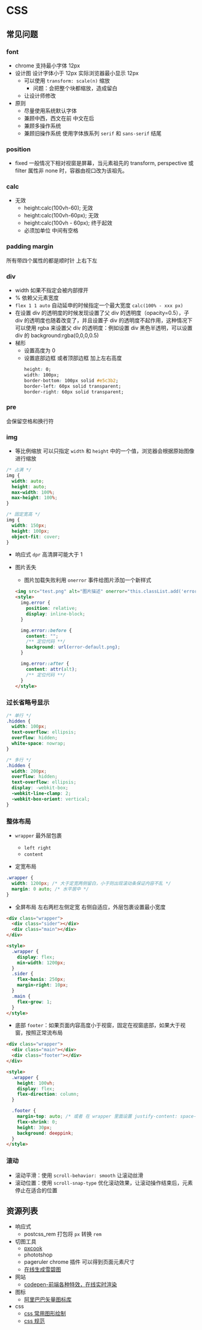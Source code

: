 # CSS

## 常见问题

### font

- chrome 支持最小字体 12px
- 设计图 设计字体小于 12px 实际浏览器最小显示 12px
  - 可以使用 `transform: scale(n)` 缩放
    - 问题：会把整个块都缩放，造成留白
  - 让设计师修改
- 原则
  - 尽量使用系统默认字体
  - 兼顾中西，西文在前 中文在后
  - 兼顾多操作系统
  - 兼顾旧操作系统 使用字体族系列 `serif` 和 `sans-serif` 结尾

### position

- fixed 一般情况下相对视窗是屏幕，当元素祖先的 transform, perspective 或 filter 属性非 none 时，容器由视口改为该祖先。

### calc

- 无效
  - height:calc(100vh-60); 无效
  - height:calc(100vh-60px); 无效
  - height:calc(100vh - 60px); 终于起效
  - 必须加单位 中间有空格

### padding margin

所有带四个属性的都是顺时针 上右下左

### div

- width 如果不指定会被内部撑开
- % 依赖父元素宽度
- `flex 1 1 auto` 自动延申的时候指定一个最大宽度 `calc(100% - xxx px)`
- 在设置 div 的透明度的时候发现设置了父 div 的透明度（opacity=0.5），子 div 的透明度也随着改变了，并且设置子 div 的透明度不起作用，这种情况下可以使用 rgba 来设置父 div 的透明度：例如设置 div 黑色半透明，可以设置 div 的 background:rgba(0,0,0,0.5)
- 梯形
  - 设置高度为 0
  - 设置底部边框 或者顶部边框 加上左右高度
    ```css
    height: 0;
    width: 100px;
    border-bottom: 100px solid #e5c3b2;
    border-left: 60px solid transparent;
    border-right: 60px solid transparent;
    ```

### pre

会保留空格和换行符

### img

- 等比例缩放 可以只指定 `width` 和 `height` 中的一个值，浏览器会根据原始图像进行缩放

```css
/* 占满 */
img {
  width: auto;
  height: auto;
  max-width: 100%;
  max-height: 100%;
}

/* 固定宽高 */
img {
  width: 150px;
  height: 100px;
  object-fit: cover;
}
```

- 响应式 `dpr` 高清屏可能大于 1
- 图片丢失

  - 图片加载失败利用 `onerror` 事件给图片添加一个新样式

  ```html
  <img src="test.png" alt="图片描述" onerror="this.classList.add('error');" />
  <style>
    img.error {
      position: relative;
      display: inline-block;
    }

    img.error::before {
      content: "";
      /** 定位代码 **/
      background: url(error-default.png);
    }

    img.error::after {
      content: attr(alt);
      /** 定位代码 **/
    }
  </style>
  ```

### 过长省略号显示

```css
/* 单行 */
.hidden {
  width: 100px;
  text-overflow: ellipsis;
  overflow: hidden;
  white-space: nowrap;
}

/* 多行 */
.hidden {
  width: 200px;
  overflow: hidden;
  text-overflow: ellipsis;
  display: -webkit-box;
  -webkit-line-clamp: 2;
  -webkit-box-orient: vertical;
}
```

### 整体布局

- `wrapper` 最外层包裹

  - `left right`
  - `content`

- 定宽布局

```css
.wrapper {
  width: 1200px; /* 大于定宽两侧留白，小于则出现滚动条保证内容不乱 */
  margin: 0 auto; /* 水平居中 */
}
```

- 全屏布局 左右两栏左侧定宽 右侧自适应，外层包裹设置最小宽度

```html
<div class="wrapper">
  <div class="sider"></div>
  <div class="main"></div>
</div>

<style>
  .wrapper {
    display: flex;
    min-width: 1200px;
  }
  .sider {
    flex-basis: 250px;
    margin-right: 10px;
  }
  .main {
    flex-grow: 1;
  }
</style>
```

- 底部 `footer`：如果页面内容高度小于视窗，固定在视窗底部，如果大于视窗，按照正常流布局

```html
<div class="wrapper">
  <div class="main"></div>
  <div class="footer"></div>
</div>

<style>
  .wrapper {
    height: 100vh;
    display: flex;
    flex-direction: column;
  }

  .footer {
    margin-top: auto; /* 或者 在 wrapper 里面设置 justify-content: space-between */
    flex-shrink: 0;
    height: 30px;
    background: deeppink;
  }
</style>
```

### 滚动

- 滚动平滑：使用 `scroll-behavior: smooth` 让滚动丝滑
- 滚动位置：使用 `scroll-snap-type` 优化滚动效果，让滚动操作结束后，元素停止在适合的位置

## 资源列表

- 响应式
  - postcss_rem 打包将 `px` 转换 `rem`
- 切图工具
  - [pxcook](https://www.fancynode.com.cn/pxcook)
  - phototshop
  - pageruler chrome 插件 可以得到页面元素尺寸
  - [在线生成雪碧图](https://www.toptal.com/developers/css/sprite-generator)
- 网站
  - [codepen-前端各种特效，在线实时渲染](https://codepen.io/)
- 图标
  - [阿里巴巴矢量图标库](https://www.iconfont.cn/)
- css
  - [css 常用图形绘制](https://www.w3cplus.com/css/css-simple-shapes-cheat-sheet)
  - [css 规范](https://www.w3.org/Style/CSS/Overview.en.html#translations)
